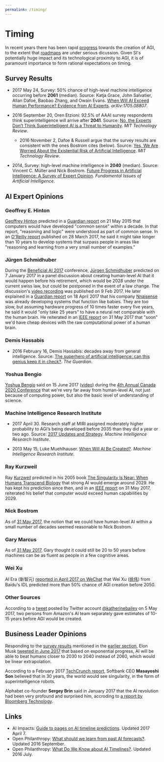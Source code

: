 ```yaml
---
permalink: /timing/
---
```

# Timing

In recent years there has been rapid [progress](http://realai.org/progress/) towards the creation of AGI, to the extent that [roadmaps](http://realai.org/roadmaps/) are under serious dicussion. Given SI's potentially huge impact and its technological proximity to AGI, it is of paramount importance to form rational expectations on timing.

## Survey Results

* 2017 May 24, Survey: 50% chance of high-level machine intelligence occurring before **2061** (median). Source: Katja Grace, John Salvatier, Allan Dafoe, Baobao Zhang, and Owain Evans. [When Will AI Exceed Human Performance? Evidence from AI Experts](https://arxiv.org/abs/1705.08807). *arXiv:1705.08807*.

* 2016 September 20, Oren Etzioni: 92.5% of AAAI survey respondents think superintelligence will arrive after **2041**. Source: [No, the Experts Don’t Think Superintelligent AI is a Threat to Humanity](https://www.technologyreview.com/s/602410/no-the-experts-dont-think-superintelligent-ai-is-a-threat-to-humanity/). *MIT Technology Review*.
   * 2016 November 2, Dafoe & Russell argue that the survey results are consistent with the ones Bostrom cites (below). Source: [Yes, We Are Worried About the Existential Risk of Artificial Intelligence](https://www.technologyreview.com/s/602776/yes-we-are-worried-about-the-existential-risk-of-artificial-intelligence/). *MIT Technology Review*.

* 2014, Survey: high-level machine intelligence in **2040** (median). Source: Vincent C. Müller and Nick Bostrom. [Future Progress in Artificial Intelligence: A Survey of Expert Opinion](http://www.nickbostrom.com/papers/survey.pdf). *Fundamental Issues of Artificial Intelligence*.

## AI Expert Opinions

### Geoffrey E. Hinton

[Geoffrey Hinton](http://www.cs.toronto.edu/~hinton/) predicted in a [Guardian report](https://www.theguardian.com/science/2015/may/21/google-a-step-closer-to-developing-machines-with-human-like-intelligence) on 21 May 2015 that computers would have developed "common sense" within a decade. In that report, "reasoning and logic" were understood as part of common sense. In an [O'Reilly report](https://www.oreilly.com/ideas/adapting-ideas-from-neuroscience-for-ai) published on 28 March 2017, he said it might take longer than 10 years to develop systems that surpass people in areas like "reasoning and learning from a very small number of examples."

### Jürgen Schmidhuber

During the [Beneficial AI 2017](https://futureoflife.org/bai-2017/) conference, [Jürgen Schmidhuber](http://people.idsia.ch/~juergen/) predicted on 7 January 2017 in a panel discussion about creating human-level AI that it would happen before his retirement, which would be 2028 under the current swiss law, but could be postponed in the event of a law change. The discussion's [video recording](https://youtu.be/V0aXMTpZTfc?t=6m54s) was published on 9 Feb 2017. He later explained in a [Guardian report](https://www.theguardian.com/technology/2017/apr/18/robot-man-artificial-intelligence-computer-milky-way) on 18 April 2017 that his company [Nnaisense](https://nnaisense.com/) was already developing systems that function like babies. They are too slow, but assuming hardware progress of 10 times faster every five years, he said it would "only take 25 years" to have a neural net comparable with the human brain. He reiterated in an [IEEE report](http://spectrum.ieee.org/computing/software/humanlevel-ai-is-right-around-the-corner-or-hundreds-of-years-away#JurgenSchmidhuber) on 31 May 2017 that "soon" we'd have cheap devices with the raw computational power of a human brain.

### Demis Hassabis

* 2016 February 16, Demis Hassabis: decades away from general intelligence. Source: [The superhero of artificial intelligence: can this genius keep it in check?](https://www.theguardian.com/technology/2016/feb/16/demis-hassabis-artificial-intelligence-deepmind-alphago). *The Guardian*.

### Yoshua Bengio

[Yoshua Bengio](http://www.iro.umontreal.ca/~bengioy/yoshua_en/index.html) said on 15 June 2017 ([video](https://youtu.be/IZGobhDoBCg?t=5h27m5s)) during the [4th Annual Canada 2020 Conference](http://canada2020.ca/events/4th-annual-canada-2020-conference/) that we're very far away from human-level AI, not just because of computing power, but also the basic level of understanding of science.

### Machine Intelligence Research Institute

* 2017 April 30. Research staff at MIRI assigned moderately higher probability to AGI’s being developed before 2035 than they did a year or two ago. Source: [2017 Updates and Strategy](https://intelligence.org/2017/04/30/2017-updates-and-strategy/). *Machine Intelligence Research Institute*.

* 2013 May 15, Luke Muehlhauser. [When Will AI Be Created?](https://intelligence.org/2013/05/15/when-will-ai-be-created/). *Machine Intelligence Research Institute*.

### Ray Kurzweil

Ray [Kurzweil](http://www.kurzweilai.net/) predicted in his 2005 book [The Singularity Is Near: When Humans Transcend Biology](http://singularity.com/) that strong AI would emerge around 2029. He has kept his prediction since then, and in an [IEEE report](http://spectrum.ieee.org/computing/software/humanlevel-ai-is-right-around-the-corner-or-hundreds-of-years-away#RayKurzweil) on 31 May 2017, reiterated his belief that computer would exceed human capabilities by 2029.

### Nick Bostrom

As of [31 May 2017](http://spectrum.ieee.org/computing/software/humanlevel-ai-is-right-around-the-corner-or-hundreds-of-years-away#NickBostrom), the notion that we could have human-level AI within a small number of decades seemed reasonable to Nick Bostrom.

### Gary Marcus

As of [31 May 2017](http://spectrum.ieee.org/computing/software/humanlevel-ai-is-right-around-the-corner-or-hundreds-of-years-away#GaryMarcus), Gary thought it could still be 20 to 50 years before machines can be as fluent as people in a few cognitive areas.

### Wei Xu

AI Era (新智元) [reported in April 2017 on WeChat](http://mp.weixin.qq.com/s/TM0SrdQiAkwTqY4JhNZ9cQ) that Wei Xu ([徐伟](http://idl.baidu.com/IDL-team.html)) from Baidu's IDL predicted more than 50% chance of AGI creation before 2050.

### Other Sources

According to a [tweet](https://twitter.com/katherinebailey/status/860188371888549888) posted by Twitter account [@katherinebailey](https://twitter.com/katherinebailey) on 5 May 2017, two persons from Amazon's AI team separately gave estimates of 10-15 years before AGI would be created.

## Business Leader Opinions

Responding to the [survey results](https://arxiv.org/abs/1705.08807) mentioned in the [earlier section](http://realai.org/timing/#survey-results), Elon Musk [tweeted in June 2017](https://twitter.com/elonmusk/status/871886151014940672) that based on exponential progress, AI will be able to beat humans closer to 2030 to 2040 instead of 2060, which would be linear extrapolation.

According to a February 2017 [TechCrunch report](https://techcrunch.com/2017/02/27/superintelligent-ai-explains-softbanks-push-to-raise-a-100bn-vision-fund/), Softbank CEO **Masayoshi Son** believed that in 30 years, the world would see singularity, in the form of superintelligence robots.

Alphabet co-founder **Sergey Brin** said in January 2017 that the AI revolution had been very profound and surprised him, accroding to [a report by Bloomberg Technology](https://www.bloomberg.com/news/articles/2017-01-19/google-s-sergey-brin-surprised-by-speed-of-ai-advancements).

## Links

* AI Impacts: [Guide to pages on AI timeline predictions](http://aiimpacts.org/guide-to-pages-on-ai-timeline-predictions/). Updated 2017 April 7.
* Open Philanthropy: [What should we learn from past AI forecasts?](http://www.openphilanthropy.org/focus/global-catastrophic-risks/potential-risks-advanced-artificial-intelligence/what-should-we-learn-past-ai-forecasts). Updated 2016 September.
* Open Philanthropy: [What Do We Know about AI Timelines?](http://www.openphilanthropy.org/focus/global-catastrophic-risks/potential-risks-advanced-artificial-intelligence/ai-timelines). Updated 2016 July.

